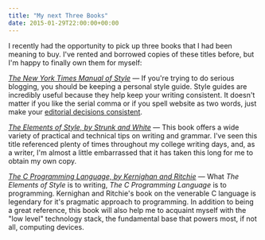 ```yaml
---
title: "My next Three Books"
date: 2015-01-29T22:00:00+00:00
---
```



I recently had the opportunity to pick up three books that I had been meaning to buy. I've rented and borrowed copies of these titles before, but I'm happy to finally own them for myself:

[_The New York Times Manual of Style_](http://amzn.com/081296389X) &mdash; If you're trying to do serious blogging, you should be keeping a personal style guide. Style guides are incredibly useful because they help keep your writing consistent. It doesn't matter if you like the serial comma or if you spell website as two words, just make your [editorial decisions consistent](/style-guide).

[_The Elements of Style, by Strunk and White_](http://amzn.com/020530902X) &mdash; This book offers a wide variety of practical and technical tips on writing and grammar. I've seen this title referenced plenty of times throughout my college writing days, and, as a writer, I'm almost a little embarrassed that it has taken this long for me to obtain my own copy.

[_The C Programming Language, by Kernighan and Ritchie_](http://amzn.com/0131103628) &mdash; What _The Elements of Style_ is to writing, _The C Programming Language_ is to programming. Kernighan and Ritchie's book on the venerable C language is legendary for it's pragmatic approach to programming. In addition to being a great reference, this book will also help me to acquaint myself with the "low level" technology stack, the fundamental base that powers most, if not all, computing devices.

